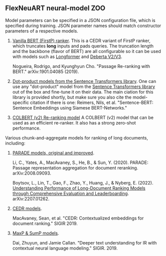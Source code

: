 ## FlexNeuART neural-model ZOO

Model parameters can be specified in a JSON configuration file, which is specified during training. 
JSON parameter names should match constructor parameters of a respective models.

1. [Vanilla BERT (FirstP) ranker](cedr/cedr_vanilla_bert.py).
   This is a CEDR variant of FirstP ranker, which truncates **long** inputs and pads queries. The truncation length and the backbone (flavor of BERT) are all configurable so it can be used with models such as [Longformer](https://huggingface.co/allenai/longformer-base-4096) and [Deberta V2/V3](https://huggingface.co/microsoft/deberta-v3-base).

    Nogueira, Rodrigo, and Kyunghyun Cho. "Passage Re-ranking with BERT." arXiv:1901.04085 (2019).
    
2. [Dot-product models from the Sentence Transformers library](biencoder/sbert.py).
   One can use any "dot-product" model from the [Sentence Transformers library](https://www.sbert.net/) out of the box and fine-tune it on their  data. The main ciation for this library is provided shortly, but make sure you also cite the model-specific citation if there is one: Reimers, Nils, et al. "Sentence-BERT: Sentence Embeddings using Siamese BERT-Networks." 


3. [COLBERT (v2) Re-ranking model](https://github.com/stanford-futuredata/ColBERT) A COLBERT (v2) model that can be used as an efficient re-ranker. It also has a strong zero-shot performance.


Various chunk-and-aggregate models for ranking of long documents, including:

1. [PARADE models, original and improved](parade).
    
    Li, C., Yates, A., MacAvaney, S., He, B., & Sun, Y. (2020). PARADE:
    Passage representation aggregation for document reranking.
    arXiv:2008.09093.
    
    Boytsov, L., Lin, T., Gao, F., Zhao, Y., Huang, J., & Nyberg, E. (2022). 
    [Understanding Performance of Long-Document Ranking Models through Comprehensive Evaluation and Leaderboarding](https://arxiv.org/abs/2207.01262). 
    arXiv:2207.01262.
    
   
5. [CEDR models](cedr).

    MacAvaney, Sean, et al. "CEDR: Contextualized embeddings for document ranking." SIGIR 2019.

4. [MaxP & SumP models](bert_aggreg_p.py).

    Dai, Zhuyun, and Jamie Callan. "Deeper text understanding for IR with contextual neural language modeling." SIGIR. 2019.
